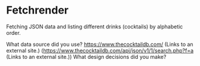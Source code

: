 # Fetchrender

Fetching JSON data and listing different drinks (cocktails) by alphabetic order.

What data source did you use? 
https://www.thecocktaildb.com/ (Links to an external site.) (https://www.thecocktaildb.com/api/json/v1/1/search.php?f=a (Links to an external site.))
What design decisions did you make? 
